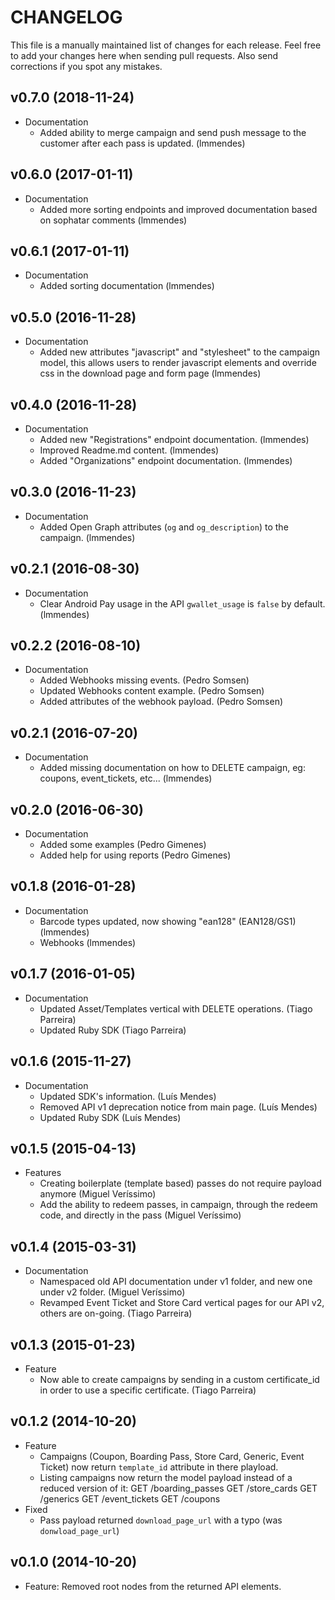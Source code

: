 # CHANGELOG

This file is a manually maintained list of changes for each release. Feel free to add your
changes here when sending pull requests. Also send corrections if you spot any mistakes.

## v0.7.0 (2018-11-24)

* Documentation
  - Added ability to merge campaign and send push message to the customer after each pass is updated. (lmmendes)

## v0.6.0 (2017-01-11)

* Documentation
  - Added more sorting endpoints and improved documentation based on sophatar comments (lmmendes)

## v0.6.1 (2017-01-11)

* Documentation
  - Added sorting documentation (lmmendes)

## v0.5.0 (2016-11-28)

* Documentation
  - Added new attributes "javascript" and "stylesheet" to the campaign model,
  this allows users to render javascript elements and override css in the download page and form page (lmmendes)

## v0.4.0 (2016-11-28)

* Documentation
  - Added new "Registrations" endpoint documentation. (lmmendes)
  - Improved Readme.md content. (lmmendes)
  - Added "Organizations" endpoint documentation. (lmmendes)

## v0.3.0 (2016-11-23)

* Documentation
  - Added Open Graph attributes (`og` and `og_description`) to the campaign. (lmmendes)

## v0.2.1 (2016-08-30)

* Documentation
  - Clear Android Pay usage in the API `gwallet_usage` is `false` by default. (lmmendes)


## v0.2.2 (2016-08-10)

* Documentation
  - Added Webhooks missing events. (Pedro Somsen)
  - Updated Webhooks content example. (Pedro Somsen)
  - Added attributes of the webhook payload. (Pedro Somsen)

## v0.2.1 (2016-07-20)

* Documentation
  - Added missing documentation on how to DELETE campaign, eg: coupons, event_tickets, etc... (lmmendes)

## v0.2.0 (2016-06-30)

* Documentation
  - Added some examples (Pedro Gimenes)
  - Added help for using reports (Pedro Gimenes)

## v0.1.8 (2016-01-28)

* Documentation
  - Barcode types updated, now showing "ean128" (EAN128/GS1) (lmmendes)
  - Webhooks (lmmendes)

## v0.1.7 (2016-01-05)

* Documentation
  - Updated Asset/Templates vertical with DELETE operations. (Tiago Parreira)
  - Updated Ruby SDK (Tiago Parreira)

## v0.1.6 (2015-11-27)

* Documentation
  - Updated SDK's information. (Luís Mendes)
  - Removed API v1 deprecation notice from main page. (Luís Mendes)
  - Updated Ruby SDK (Luís Mendes)

## v0.1.5 (2015-04-13)

* Features
  - Creating boilerplate (template based) passes do not require payload anymore (Miguel Veríssimo)
  - Add the ability to redeem passes, in campaign, through the redeem code, and
    directly in the pass (Miguel Veríssimo)

## v0.1.4 (2015-03-31)

* Documentation
  - Namespaced old API documentation under v1 folder, and new one under v2 folder. (Miguel Veríssimo)
  - Revamped Event Ticket and Store Card vertical pages for our API v2, others are on-going. (Tiago Parreira)

## v0.1.3 (2015-01-23)

* Feature
  - Now able to create campaigns by sending in a custom certificate_id in order to use a specific certificate. (Tiago Parreira)

## v0.1.2 (2014-10-20)

* Feature
  - Campaigns (Coupon, Boarding Pass, Store Card, Generic, Event Ticket) now return `template_id` attribute in there playload.
  - Listing campaigns now return the model payload instead of a reduced version of it:
      GET /boarding_passes
      GET /store_cards
      GET /generics
      GET /event_tickets
      GET /coupons
* Fixed
  - Pass payload returned `download_page_url` with a typo (was `donwload_page_url`)


## v0.1.0 (2014-10-20)

* Feature: Removed root nodes from the returned API elements.

